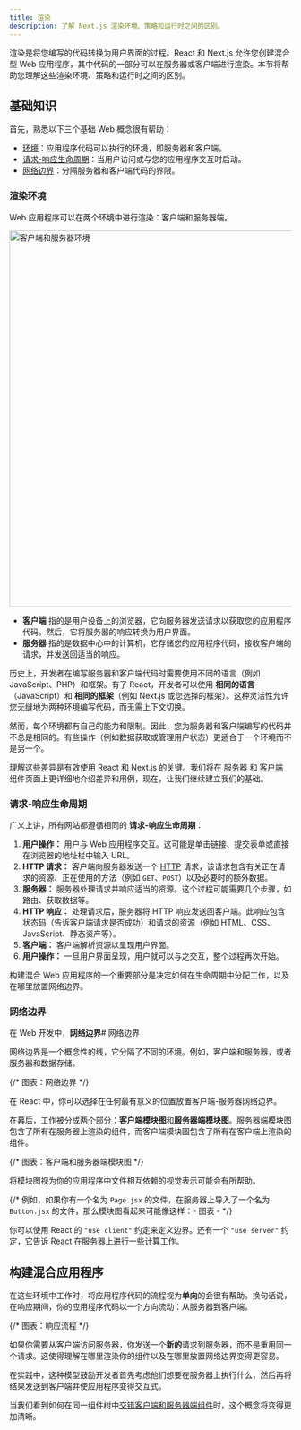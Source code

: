 ```yaml
---
title: 渲染
description: 了解 Next.js 渲染环境、策略和运行时之间的区别。
---
```


渲染是将您编写的代码转换为用户界面的过程。React 和 Next.js 允许您创建混合型 Web 应用程序，其中代码的一部分可以在服务器或客户端进行渲染。本节将帮助您理解这些渲染环境、策略和运行时之间的区别。

## 基础知识

首先，熟悉以下三个基础 Web 概念很有帮助：

- [环境](#渲染环境)：应用程序代码可以执行的环境，即服务器和客户端。
- [请求-响应生命周期](#请求-响应生命周期)：当用户访问或与您的应用程序交互时启动。
- [网络边界](#网络边界)：分隔服务器和客户端代码的界限。

### 渲染环境

Web 应用程序可以在两个环境中进行渲染：客户端和服务器端。

<Image
  alt="客户端和服务器环境"
  srcLight="/docs/light/client-and-server-environments.png"
  srcDark="/docs/dark/client-and-server-environments.png"
  width="1600"
  height="672"
/>

- **客户端** 指的是用户设备上的浏览器，它向服务器发送请求以获取您的应用程序代码。然后，它将服务器的响应转换为用户界面。
- **服务器** 指的是数据中心中的计算机，它存储您的应用程序代码，接收客户端的请求，并发送回适当的响应。

历史上，开发者在编写服务器和客户端代码时需要使用不同的语言（例如 JavaScript、PHP）和框架。有了 React，开发者可以使用 **相同的语言**（JavaScript）和 **相同的框架**（例如 Next.js 或您选择的框架）。这种灵活性允许您无缝地为两种环境编写代码，而无需上下文切换。

然而，每个环境都有自己的能力和限制。因此，您为服务器和客户端编写的代码并不总是相同的。有些操作（例如数据获取或管理用户状态）更适合于一个环境而不是另一个。

理解这些差异是有效使用 React 和 Next.js 的关键。我们将在 [服务器](/docs/app/building-your-application/rendering/server-components) 和 [客户端](/docs/app/building-your-application/rendering/client-components) 组件页面上更详细地介绍差异和用例，现在，让我们继续建立我们的基础。

### 请求-响应生命周期

广义上讲，所有网站都遵循相同的 **请求-响应生命周期**：

1. **用户操作：** 用户与 Web 应用程序交互。这可能是单击链接、提交表单或直接在浏览器的地址栏中输入 URL。
2. **HTTP 请求：** 客户端向服务器发送一个 [HTTP](https://developer.mozilla.org/docs/Web/HTTP) 请求，该请求包含有关正在请求的资源、正在使用的方法（例如 `GET`、`POST`）以及必要时的额外数据。
3. **服务器：** 服务器处理请求并响应适当的资源。这个过程可能需要几个步骤，如路由、获取数据等。
4. **HTTP 响应：** 处理请求后，服务器将 HTTP 响应发送回客户端。此响应包含状态码（告诉客户端请求是否成功）和请求的资源（例如 HTML、CSS、JavaScript、静态资产等）。
5. **客户端：** 客户端解析资源以呈现用户界面。
6. **用户操作：** 一旦用户界面呈现，用户就可以与之交互，整个过程再次开始。

构建混合 Web 应用程序的一个重要部分是决定如何在生命周期中分配工作，以及在哪里放置网络边界。

### 网络边界

在 Web 开发中，**网络边界**# 网络边界

网络边界是一个概念性的线，它分隔了不同的环境。例如，客户端和服务器，或者服务器和数据存储。

{/* 图表：网络边界 */}

在 React 中，你可以选择在任何最有意义的位置放置客户端-服务器网络边界。

在幕后，工作被分成两个部分：**客户端模块图**和**服务器端模块图**。服务器端模块图包含了所有在服务器上渲染的组件，而客户端模块图包含了所有在客户端上渲染的组件。

{/* 图表：客户端和服务器端模块图 */}

将模块图视为你的应用程序中文件相互依赖的视觉表示可能会有所帮助。

{/* 例如，如果你有一个名为 `Page.jsx` 的文件，在服务器上导入了一个名为 `Button.jsx` 的文件，那么模块图看起来可能像这样：- 图表 - */}

你可以使用 React 的 `"use client"` 约定来定义边界。还有一个 `"use server"` 约定，它告诉 React 在服务器上进行一些计算工作。

## 构建混合应用程序

在这些环境中工作时，将应用程序代码的流程视为**单向**的会很有帮助。换句话说，在响应期间，你的应用程序代码以一个方向流动：从服务器到客户端。

{/* 图表：响应流程 */}

如果你需要从客户端访问服务器，你发送一个**新的**请求到服务器，而不是重用同一个请求。这使得理解在哪里渲染你的组件以及在哪里放置网络边界变得更容易。

在实践中，这种模型鼓励开发者首先考虑他们想要在服务器上执行什么，然后再将结果发送到客户端并使应用程序变得交互式。

当我们看到如何在同一组件树中[交错客户端和服务器端组件](/docs/app/building-your-application/rendering/composition-patterns)时，这个概念将变得更加清晰。